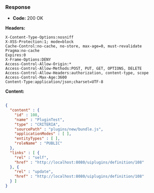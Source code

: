 ### Response

* **Code:** 200 OK

**Headers:**

`X-Content-Type-Options:nosniff`  
`X-XSS-Protection:1; mode=block`  
`Cache-Control:no-cache, no-store, max-age=0, must-revalidate`  
`Pragma:no-cache`  
`Expires:0`  
`X-Frame-Options:DENY`  
`Access-Control-Allow-Origin:*`  
`Access-Control-Allow-Methods:POST, PUT, GET, OPTIONS, DELETE`  
`Access-Control-Allow-Headers:authorization, content-type, scope`  
`Access-Control-Max-Age:3600`  
`Content-Type:application/json;charset=UTF-8`  

**Content:**

```json
    
{
  "content" : {
    "id" : 108,
    "name" : "PluginTest",
    "type" : "CRITERIA",
    "sourcePath" : "plugins/new/bundle.js",
    "applicationModes" : [ ],
    "entityTypes" : [ ],
    "roleName" : "PUBLIC"
  },
  "links" : [ {
    "rel" : "self",
    "href" : "http://localhost:8080/uiplugins/definition/108"
  }, {
    "rel" : "update",
    "href" : "http://localhost:8080/uiplugins/definition/108"
  } ]
}
```

